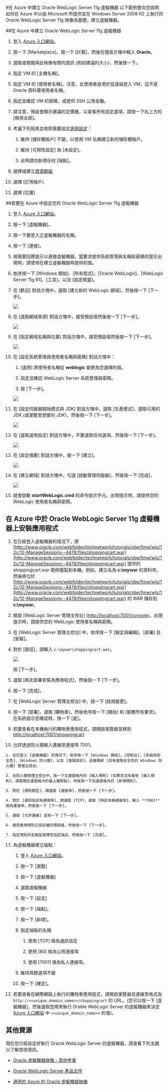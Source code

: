 <properties title="Creating an Oracle WebLogic Server 12c and Oracle Database 12c Virtual Machine in Azure" pageTitle="在 Azure 中建立 Oracle WebLogic Server 12c 與 Oracle Database 12c 虛擬機器" description="逐步完成在 Microsoft Azure 中建立於 Windows Server 2012 上執行之 Oracle WebLogic Server 12c 和 Oracle Database 12c 映像的範例。" services="virtual-machines" authors="bbenz" documentationCenter=""/>
<tags ms.service="virtual-machines" ms.devlang="na" ms.topic="article" ms.tgt_pltfrm="na" ms.workload="infrastructure-services" ms.date="06/22/2015" ms.author="bbenz" />
#在 Azure 中建立 Oracle WebLogic Server 11g 虛擬機器
以下範例會向您說明如何在 Azure 中以由 Microsoft 所提供並在 Windows Server 2008 R2 上執行的 Oracle WebLogic Server 11g 映像為基礎，建立虛擬機器。

##在 Azure 中建立 Oracle WebLogic Server 11g 虛擬機器

1. 登入 [Azure 入口網站](https://ms.portal.azure.com/)。

2. 按一下 [Marketplace]，按一下 [計算]，然後在搜尋方塊中輸入 **Oracle**。

3. 選取或檢閱與此映像有關的資訊 (例如建議的大小)，然後按一下。

4. 指定 VM 的 [主機名稱]。

5. 指定 VM 的 [使用者名稱]。注意，此使用者是用於從遠端登入 VM，這不是 Oracle 資料庫使用者名稱。

6. 指定並確認 VM 的密碼，或提供 SSH 公用金鑰。

7. 請注意，預設會顯示建議的定價層，以查看所有設定選項，請按一下右上方的 [檢視全部]。

8. 考量下列因素並依照需要設定[選用設定](https://msdn.microsoft.com/library/azure/dn763935.aspx)：

	1. 維持 [儲存體帳戶] 不變，以使用 VM 名稱建立新的儲存體帳戶。

	2. 維持 [可用性設定] 為 [未設定]。

	3. 此時請勿新增任何 [端點]。

9. 選擇或建立[資源群組](resource-group-portal.md)

10. 選擇 [訂用帳戶]

11. 選擇 [位置]

##若要在 Azure 中設定您的 Oracle WebLogic Server 11g 虛擬機器

1. 登入 [Azure 入口網站](https://ms.portal.azure.com/)。

2. 按一下 [虛擬機器]。

3. 按一下要登入之虛擬機器的名稱。

4. 按一下 [連接]。

5. 視需要回應提示以連接虛擬機器。當要求提供系統管理員名稱和密碼的提示出現時，請使用在建立虛擬機器時提供的值。

6. 依序按一下 [Windows 開始]、[所有程式]、[Oracle WebLogic]、[WebLogic Server 11g R1]、[工具]，以及 [設定精靈]。

7. 在 [歡迎] 對話方塊中，選取 [建立新的 WebLogic 網域]，然後按一下 [下一步]。

	![](media/virtual-machines-creating-oracle-webLogic-server-11g-virtual-machine/image30.png)

8. 在 [選取網域來源] 對話方塊中，接受預設值然後按一下 [下一步]。

	![](media/virtual-machines-creating-oracle-webLogic-server-11g-virtual-machine/image31.png)

9. 在 [指定網域名稱與位置] 對話方塊中，接受預設值然後按一下 [下一步]。

	![](media/virtual-machines-creating-oracle-webLogic-server-11g-virtual-machine/image32.png)

10. 在 [設定系統管理員使用者名稱與密碼] 對話方塊中：

	1. [選用] 將使用者名稱從 **weblogic** 變更為您選擇的值。

	2. 指定並確認 WebLogic Server 系統管理員密碼。

	3. 按 [下一步]。

	![](media/virtual-machines-creating-oracle-webLogic-server-11g-virtual-machine/image33.png)

11. 在 [設定伺服器開始模式與 JDK] 對話方塊中，選取 [生產模式]，選取可用的 JDK (或瀏覽至想要的 JDK)，然後按一下 [下一步]。

	![](media/virtual-machines-creating-oracle-webLogic-server-11g-virtual-machine/image34.png)

12.	在 [選取選用設定] 對話方塊中，不要選取任何選項，然後按一下 [下一步]。

	![](media/virtual-machines-creating-oracle-webLogic-server-11g-virtual-machine/image35.png)

13.	在 [設定摘要] 對話方塊中，按一下 [建立]。
	
	![](media/virtual-machines-creating-oracle-webLogic-server-11g-virtual-machine/image35.png)

14.	在 [建立網域] 對話方塊中，勾選 [啟動管理伺服器]，然後按一下 [完成]。

	![](media/virtual-machines-creating-oracle-webLogic-server-11g-virtual-machine/image37.png)

15.	就會啟動 **startWebLogic.cmd** 的命令提示字元。出現提示時，請提供您的 WebLogic 使用者名稱與密碼。

## 在 Azure 中於 Oracle WebLogic Server 11g 虛擬機器上安裝應用程式

1. 在已經登入虛擬機器的情況下，將 [http://www.oracle.com/webfolder/technetwork/tutorials/obe/fmw/wls/12c/12-ManageSessions--4478/files/shoppingcart.war](http://www.oracle.com/webfolder/technetwork/tutorials/obe/fmw/wls/12c/12-ManageSessions--4478/files/shoppingcart.war) 提供的 shoppingcart.war 範例複製到本機。例如，建立名為 **c:\\mywar** 的資料夾，然後將位於 [http://www.oracle.com/webfolder/technetwork/tutorials/obe/fmw/wls/12c/12-ManageSessions--4478/files/shoppingcart.war](http://www.oracle.com/webfolder/technetwork/tutorials/obe/fmw/wls/12c/12-ManageSessions--4478/files/shoppingcart.war) 的 WAR 儲存到 **c:\\mywar**。

2. 開啟 [WebLogic Server 管理主控台] ([http://localhost:7001/console](http://localhost:7001/console))。出現提示時，請提供您的 WebLogic 使用者名稱與密碼。

3. 在 [WebLogic Server 管理主控台] 中，依序按一下 [鎖定與編輯]、[部署] 及 [安裝]。

4. 對於 [路徑]，請輸入 `c:\mywar\shoppingcart.war`。

	![](media/virtual-machines-creating-oracle-webLogic-server-11g-virtual-machine/image38.png)

	按 [下一步]。

5. 選取 [將此部署安裝為應用程式]，然後按一下 [下一步]。

6. 按一下 [完成]。

7. 在 [WebLogic Server 管理主控台] 中，按一下 [啟用變更]。

8. 按一下 [部署]，選取 [購物車]，然後依序按一下 [開始] 和 [服務所有要求]。在系統提示您確認時，按一下 [是]。

9. 若要查看在本機執行的購物車應用程式，請開啟瀏覽器並移到 [http://localhost:7001/shoppingcart](http://localhost:7001/shoppingcart)

10.  允許透過防火牆輸入連線至連接埠 7001。

	1. 在仍登入 [虛擬機器] 的情況下，依序按一下 [Windows 開始]、[控制台]、[系統與安全性]、[Windows 防火牆]，以及 [進階設定]。這會開啟 [具有進階安全性的 Windows 防火牆] 管理主控台。

	2. 在防火牆管理主控台中，按一下左邊窗格內的 [輸入規則] (如果您沒有看到 [輸入規則]，請展開左邊窗格內的最上層節點)，然後按一下右邊窗格內的 [新增規則]。

	3. 對於 [規則類型]，請選取 [連接埠]，然後按一下 [下一步]。

	4. 對於 [通訊協定與連接埠]，請選取 [TCP]，選取 [特定本機連接埠]，輸入 **7001** 做為連接埠，然後按一下 [下一步]。

	5. 選取 [允許連線] 並按一下 [下一步]。

	6. 接受套用規則之設定檔的預設值，然後按一下 [下一步]。

	7. 指定規則的名稱並選擇性指定描述，然後按一下 [完成]。

11. 為虛擬機器建立端點：

	1. 登入 [Azure 入口網站](https://ms.portal.azure.com/)。

    2. 按一下 [瀏覽]

    3. 按一下 [虛擬機器]

    4. 選取虛擬機器

	5. 按一下 [設定]

    6. 按一下 [端點]。

    7. 按一下 [新增]。

    8. 指定端點的名稱

		1. 使用 [TCP] 做為通訊協定

        2. 使用 [80] 做為公用連接埠

        3. 使用 [7001] 做為私人連接埠。

    9. 維持其餘選項不變

	10. 按一下 [確定]。

12. 若要查看在網際網路上執行的購物車應用程式，請開啟瀏覽器並連線至格式為 `http://<<unique_domain_name>>/shoppingcart` 的 URL。(您可以按一下 [虛擬機器]，然後選取您用來執行 Orable WebLogic Server 的虛擬機器來決定 [Azure 入口網站](https://ms.portal.azure.com/) 中 `<<unique_domain_name>>` 的值)。

## 其他資源

現在您已經設定好執行 Oracle WebLogic Server 的虛擬機器，請查看下列主題以了解其他資訊。

- [Oracle 虛擬機器映像 - 其他考量](virtual-machines-miscellaneous-considerations-oracle-virtual-machine-images.md)

- [Oracle WebLogic Server 產品文件](http://www.oracle.com/technetwork/middleware/weblogic/documentation/index.html)

- [適用於 Azure 的 Oracle 虛擬機器映像](virtual-machines-oracle-list-oracle-virtual-machine-images.md)

<!---HONumber=July15_HO2-->